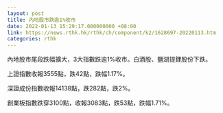 ```yaml
---
layout: post
title: 內地股市跌逾1%收市
date: 2022-01-13 15:29:17.000000000 +08:00
link: https://news.rthk.hk/rthk/ch/component/k2/1628697-20220113.htm
categories: rthk
---
```


內地股市尾段跌幅擴大，3大指數跌逾1%收市。白酒股、鹽湖提鋰股份下跌。

上證指數收報3555點，跌42點，跌幅1.17%。

深證成份指數收報14138點，跌282點，跌2%。

創業板指數跌穿3100點，收報3083點，跌53點，跌幅1.71%。
